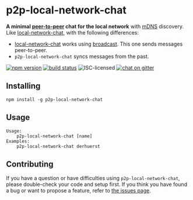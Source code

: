 # p2p-local-network-chat

**A minimal [peer-to-peer](https://en.wikipedia.org/wiki/Distributed_computing#Architectures) chat for the local network** with [mDNS](https://en.wikipedia.org/wiki/Multicast_DNS) discovery. Like [local-network-chat](https://github.com/derhuerst/local-network-chat#local-network-chat), with the following differences:

- [local-network-chat](https://github.com/derhuerst/local-network-chat#local-network-chat) works using [broadcast](https://en.wikipedia.org/wiki/Broadcasting_(networking)). This one sends messages peer-to-peer.
- `p2p-local-network-chat` syncs messages from the past.

[![npm version](https://img.shields.io/npm/v/p2p-local-network-chat.svg)](https://www.npmjs.com/package/p2p-local-network-chat)
[![build status](https://img.shields.io/travis/derhuerst/p2p-local-network-chat.svg)](https://travis-ci.org/derhuerst/p2p-local-network-chat)
![ISC-licensed](https://img.shields.io/github/license/derhuerst/p2p-local-network-chat.svg)
[![chat on gitter](https://badges.gitter.im/derhuerst.svg)](https://gitter.im/derhuerst)


## Installing

```shell
npm install -g p2p-local-network-chat
```


## Usage

```
Usage:
    p2p-local-network-chat [name]
Examples:
    p2p-local-network-chat derhuerst
```


## Contributing

If you have a question or have difficulties using `p2p-local-network-chat`, please double-check your code and setup first. If you think you have found a bug or want to propose a feature, refer to [the issues page](https://github.com/derhuerst/p2p-local-network-chat/issues).
